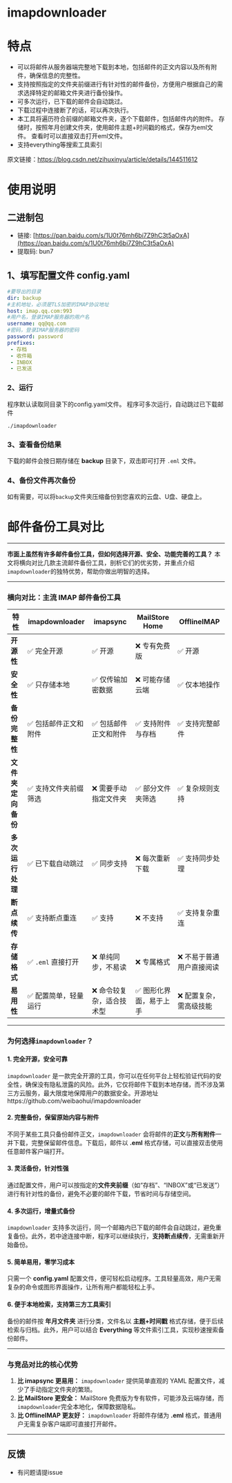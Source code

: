 # imapdownloader

# 特点
* 可以将邮件从服务器端完整地下载到本地，包括邮件的正文内容以及所有附件，确保信息的完整性。
* 支持按照指定的文件夹前缀进行有针对性的邮件备份，方便用户根据自己的需求选择特定的邮箱文件夹进行备份操作。
* 可多次运行，已下载的邮件会自动跳过。
* 下载过程中连接断了的话，可以再次执行。
* 本工具将遍历符合前缀的邮箱文件夹，逐个下载邮件，包括邮件内的附件。
  存储时，按照年月创建文件夹，使用邮件主题+时间戳的格式，保存为eml文件。
  查看时可以直接双击打开eml文件。
* 支持everything等搜索工具索引


原文链接：https://blog.csdn.net/zihuxinyu/article/details/144511612

# 使用说明
## 二进制包
* 链接: [https://pan.baidu.com/s/1U0t76mh6bi7Z9hC3t5aOxA](https://pan.baidu.com/s/1U0t76mh6bi7Z9hC3t5aOxA)
* 提取码: bun7 

## 1、填写配置文件 config.yaml
```yaml
#要导出的目录
dir: backup
#主机地址，必须是TLS加密的IMAP协议地址
host: imap.qq.com:993
#用户名，登录IMAP服务器的用户名
username: qq@qq.com
#密码，登录IMAP服务器的密码
password: password
prefixes:
 - 存档
 - 收件箱
 - INBOX
 - 已发送
```
### 2、运行
程序默认读取同目录下的config.yaml文件。
程序可多次运行，自动跳过已下载邮件
```shell
./imapdownloader
```
### 3、查看备份结果
   下载的邮件会按日期存储在 **backup** 目录下，双击即可打开 `.eml` 文件。

### 4、备份文件再次备份
   如有需要，可以将`backup`文件夹压缩备份到您喜欢的云盘、U盘、硬盘上。


# 邮件备份工具对比
---
**市面上虽然有许多邮件备份工具，但如何选择开源、安全、功能完善的工具？** 本文将横向对比几款主流邮件备份工具，剖析它们的优劣势，并重点介绍`imapdownloader`的独特优势，帮助你做出明智的选择。

---

### **横向对比：主流 IMAP 邮件备份工具**

| 特性                  | **imapdownloader**        | **imapsync**              | **MailStore Home**         | **OfflineIMAP**            |
|-----------------------|---------------------------|---------------------------|----------------------------|----------------------------|
| **开源性**           | ✅ 完全开源               | ✅ 开源                   | ❌ 专有免费版              | ✅ 开源                    |
| **安全性**           | ✅ 只存储本地             | ✅ 仅传输加密数据         | ❌ 可能存储云端            | ✅ 仅本地操作              |
| **备份完整性**       | ✅ 包括邮件正文和附件     | ✅ 包括邮件正文和附件     | ✅ 支持附件与存档          | ✅ 支持完整邮件            |
| **文件夹定向备份**   | ✅ 支持文件夹前缀筛选     | ❌ 需要手动指定文件夹     | ✅ 部分文件夹筛选          | ✅ 复杂规则支持            |
| **多次运行处理**     | ✅ 已下载自动跳过         | ✅ 同步支持               | ❌ 每次重新下载            | ✅ 支持同步处理            |
| **断点续传**         | ✅ 支持断点重连           | ✅ 支持                  | ❌ 不支持                  | ✅ 支持复杂重连            |
| **存储格式**         | ✅ `.eml` 直接打开        | ❌ 单纯同步，不易读       | ❌ 专属格式                | ❌ 不易于普通用户直接阅读  |
| **易用性**           | ✅ 配置简单，轻量运行     | ❌ 命令较复杂，适合技术型 | ✅ 图形化界面，易于上手    | ❌ 配置复杂，需高级技能    |

---

### **为何选择`imapdownloader`？**

#### 1. **完全开源，安全可靠**
`imapdownloader` 是一款完全开源的工具，你可以在任何平台上轻松验证代码的安全性，确保没有隐私泄露的风险。此外，它仅将邮件下载到本地存储，而不涉及第三方云服务，最大限度地保障用户的数据安全。开源地址https://github.com/weibaohui/imapdownloader

#### 2. **完整备份，保留原始内容与附件**
不同于某些工具只备份邮件正文，`imapdownloader` 会将邮件的**正文**与**所有附件**一并下载，完整保留邮件信息。下载后，邮件以 **.eml** 格式存储，可以直接双击使用任意邮件客户端打开。

#### 3. **灵活备份，针对性强**
通过配置文件，用户可以按指定的**文件夹前缀**（如“存档”、“INBOX”或“已发送”）进行有针对性的备份，避免不必要的邮件下载，节省时间与存储空间。

#### 4. **多次运行，增量式备份**
`imapdownloader` 支持多次运行，同一个邮箱内已下载的邮件会自动跳过，避免重复备份。此外，若中途连接中断，程序可以继续执行，**支持断点续传**，无需重新开始备份。

#### 5. **简单易用，零学习成本**
只需一个 **config.yaml** 配置文件，便可轻松启动程序。工具轻量高效，用户无需复杂的命令或图形界面操作，让所有用户都能轻松上手。

#### 6. **便于本地检索，支持第三方工具索引**
备份的邮件按 **年月文件夹** 进行分类，文件名以 **主题+时间戳** 格式存储，便于后续检索与归档。此外，用户可以结合 **Everything** 等文件索引工具，实现秒速搜索备份邮件。

---

### **与竞品对比的核心优势**

1. **比 imapsync 更易用：** `imapdownloader` 提供简单直观的 YAML 配置文件，减少了手动指定文件夹的繁琐。
2. **比 MailStore 更安全：** MailStore 免费版为专有软件，可能涉及云端存储，而`imapdownloader`完全本地化，保障数据隐私。
3. **比 OfflineIMAP 更友好：** `imapdownloader` 将邮件存储为 **.eml** 格式，普通用户无需复杂客户端即可直接打开邮件。

---



## 反馈
* 有问题请提issue


